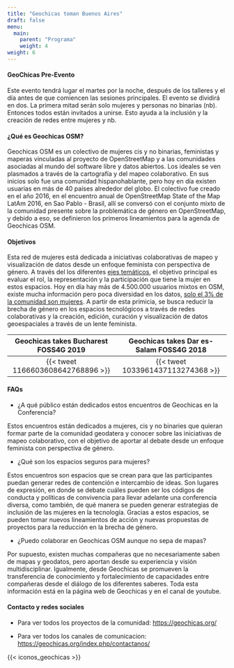```yaml
---
title: "Geochicas toman Buenos Aires"
draft: false
menu:
  main:
    parent: "Programa"
    weight: 4
weight: 6
---
```


#### GeoChicas Pre-Evento

Este evento tendrá lugar el martes por la noche, después de los talleres y el día antes de que comiencen las sesiones principales. El evento se dividirá en dos. La primera mitad serán solo mujeres y personas no binarias (nb). Entonces todos están invitados a unirse. Esto ayuda a la inclusión y la creación de redes entre mujeres y nb.

#### ¿Qué es Geochicas OSM?

Geochicas OSM es un colectivo de mujeres cis y no binarias, feministas y maperas vinculadas al proyecto de OpenStreetMap y a las comunidades asociadas al mundo del software libre y datos abiertos. Los ideales se ven plasmados a través de la cartografía y del mapeo colaborativo. En sus inicios solo fue una comunidad hispanohablante, pero hoy en día existen usuarias en más de 40 países alrededor del globo.
El colectivo fue creado en el año 2016, en el encuentro anual de OpenStreetMap State of the Map LatAm 2016, en Sao Pablo - Brasil, allí se conversó con el conjunto mixto de la comunidad presente sobre la problemática de género en OpenStreetMap, y debido a eso, se definieron los primeros lineamientos para la agenda de Geochicas OSM.

#### Objetivos

Esta red de mujeres está dedicada a iniciativas colaborativas de mapeo y visualización de datos desde un enfoque feminista con perspectiva de género. A través del los diferentes [ejes temáticos](https://es.wikipedia.org/wiki/Geochicas), el objetivo principal es evaluar el rol, la representación y la participación que tiene la mujer en estos espacios. Hoy en día hay más de 4.500.000 usuarios mixtos en OSM, existe mucha información pero poca diversidad en los datos, [solo el 3% de la comunidad son mujeres](https://slides.com/geochicasosm/geochicas-csvconf-v4-2019-11#/6). A partir de esta primicia, se busca reducir la brecha de género en los espacios tecnológicos a través de redes colaborativas y la creación, edición, curación y visualización de datos geoespaciales a través de un lente feminista.


| Geochicas takes Bucharest FOSS4G 2019|Geochicas takes Dar es-Salam FOSS4G 2018 |
|:------:|:-----------:|
| {{< tweet 1166603608642768896 >}} | {{< tweet 1033961437113274368 >}} |

#### FAQs

- ¿A qué público están dedicados estos encuentros de Geochicas en la Conferencia?

Estos encuentros están dedicados a mujeres, cis y no binaries que quieran formar parte de la comunidad geodatera y conocer sobre las iniciativas de mapeo colaborativo, con el objetivo de aportar al debate desde un enfoque feminista con perspectiva de género.


- ¿Qué son los espacios seguros para mujeres?

Estos encuentros son espacios que se crean para que las participantes puedan generar redes de contención e intercambio de ideas. Son lugares de expresión, en donde se debate cuáles pueden ser los códigos de conducta y políticas de convivencia para llevar adelante una conferencia diversa, como también, de qué manera se pueden generar estrategias de inclusión de las mujeres en la tecnología.
Gracias a estos espacios, se pueden tomar nuevos lineamientos de acción y nuevas propuestas de proyectos para la reducción en la brecha de género.


- ¿Puedo colaborar en Geochicas OSM aunque no sepa de mapas?

Por supuesto, existen muchas compañeras que no necesariamente saben de mapas y geodatos, pero aportan desde su experiencia y visión multidisciplinar. Igualmente, desde Geochicas se promueven la transferencia de conocimiento y fortalecimiento de capacidades entre compañeras desde el diálogo de los diferentes saberes. Toda esta información está en la página web de Geochicas y en el canal de youtube.


#### Contacto y redes sociales

- Para ver todos los proyectos de la comunidad: https://geochicas.org/

- Para ver todos los canales de comunicacion: https://geochicas.org/index.php/contactanos/

{{< iconos_geochicas >}}
